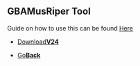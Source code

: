 ## GBAMusRiper Tool

Guide on how to use this can be found <a href="https://web.archive.org/web/http://www.loirak.com/gameboy/gbatutor.php">Here<a/>

<onebutton>
  <ul>
    <li><a href="GBAMusRiper_v24.zip">Download<strong>V24</strong></a></li>
  </ul>
<ul>
            <li><a href="../">Go<strong>Back</strong></a></li>
          </ul>
</onebutton>
